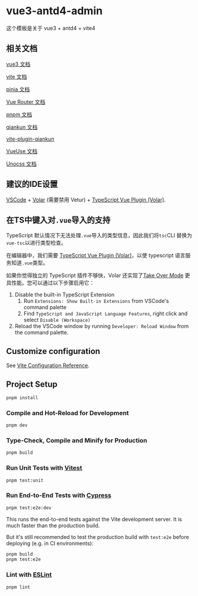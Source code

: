 # vue3-antd4-admin

这个模板是关于 vue3 + antd4 + vite4

## 相关文档

[vue3 文档](https://staging-cn.vuejs.org/guide/introduction.html)

[vite 文档](https://cn.vitejs.dev/)

[pinia 文档](https://pinia.vuejs.org/)

[Vue Router 文档](https://router.vuejs.org/zh/index.html)

[pnpm 文档](https://pnpm.io/zh/)

[qiankun 文档](https://qiankun.umijs.org/zh/)

[vite-plugin-qiankun](https://github.com/tengmaoqing/vite-plugin-qiankun)

[VueUse 文档](https://vueuse.org/)

[Unocss 文档](https://uno.antfu.me/)

## 建议的IDE设置

[VSCode](https://code.visualstudio.com/) + [Volar](https://marketplace.visualstudio.com/items?itemName=Vue.volar) (需要禁用 Vetur) + [TypeScript Vue Plugin (Volar)](https://marketplace.visualstudio.com/items?itemName=Vue.vscode-typescript-vue-plugin).

## 在TS中键入对`.vue`导入的支持

TypeScript 默认情况下无法处理`.vue`导入的类型信息，因此我们将`tsc`CLI 替换为`vue-tsc`以进行类型检查。

在编辑器中，我们需要 [TypeScript Vue Plugin (Volar)](https://marketplace.visualstudio.com/items?itemName=Vue.vscode-typescript-vue-plugin)，以使 typescript 语言服务知道`.vue`类型。

如果你觉得独立的 TypeScript 插件不够快，Volar 还实现了[Take Over Mode](https://github.com/johnsoncodehk/volar/discussions/471#discussioncomment-1361669) 更具性能。您可以通过以下步骤启用它：

1. Disable the built-in TypeScript Extension
    1) Run `Extensions: Show Built-in Extensions` from VSCode's command palette
    2) Find `TypeScript and JavaScript Language Features`, right click and select `Disable (Workspace)`
2. Reload the VSCode window by running `Developer: Reload Window` from the command palette.

## Customize configuration

See [Vite Configuration Reference](https://vitejs.dev/config/).

## Project Setup

```sh
pnpm install
```

### Compile and Hot-Reload for Development

```sh
pnpm dev
```

### Type-Check, Compile and Minify for Production

```sh
pnpm build
```

### Run Unit Tests with [Vitest](https://vitest.dev/)

```sh
pnpm test:unit
```

### Run End-to-End Tests with [Cypress](https://www.cypress.io/)

```sh
pnpm test:e2e:dev
```

This runs the end-to-end tests against the Vite development server.
It is much faster than the production build.

But it's still recommended to test the production build with `test:e2e` before deploying (e.g. in CI environments):

```sh
pnpm build
pnpm test:e2e
```

### Lint with [ESLint](https://eslint.org/)

```sh
pnpm lint
```
